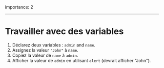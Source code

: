importance: 2

---

# Travailler avec des variables

1. Déclarez deux variables : `admin` and `name`.
2. Assignez la valeur `"John"` à `name`.
3. Copiez la valeur de `name` à `admin`.
4. Afficher la valeur de `admin` en utilisant `alert` (devrait afficher "John").

